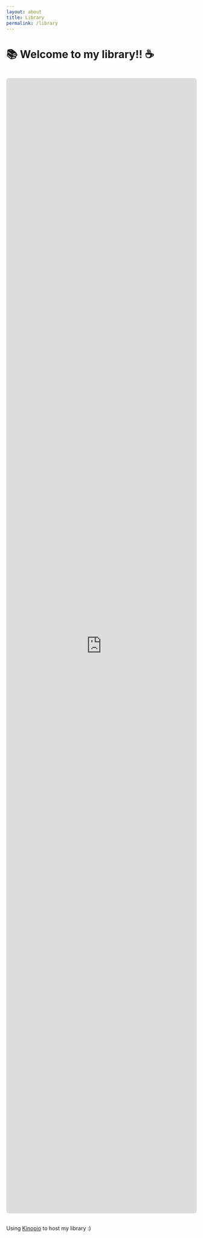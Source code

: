 ```yaml
---
layout: about
title: Library
permalink: /library
---
```


# 📚 Welcome to my library!! ☕️


<br>

<div class="kinopio-embed" style="height: 75vh; width: 100%;">
<iframe src="https://kinopio.club/embed/?spaceId=fdOPWx-ty8gBa9o_sl3-A&zoom=55" style="height: 100%; width: 100%; border: 0; border-radius: 6px;">
</iframe>
</div>


<br>
<p class="projects-description"> Using <a href="https://help.kinopio.club/about/">Kinopio</a> to host my library :) </p>

